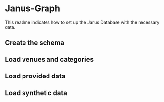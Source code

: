 # Janus-Graph

This readme indicates how to set up the Janus Database with the necessary data.

## Create the schema

## Load venues and categories

## Load provided data

## Load synthetic data